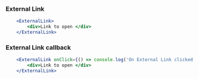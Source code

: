### External Link
```jsx
    <ExternalLink>
        <div>Link to open </div>
    </ExternalLink>
```

### External Link callback
```jsx
    <ExternalLink onClick={() => console.log('On External Link clicked')}>
        <div>Link to open </div>
    </ExternalLink>
```

